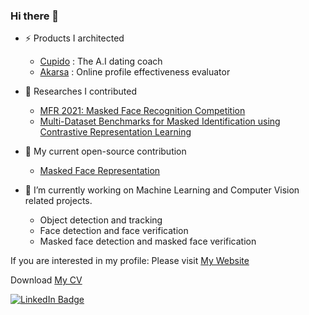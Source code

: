 ### Hi there 👋
- ⚡ Products I architected
    - [Cupido](https://askcupido.com/) : The A.I dating coach
    - [Akarsa](https://akarsa.ai/) : Online profile effectiveness evaluator

- 👯 Researches I contributed
    - [MFR 2021: Masked Face Recognition Competition](https://arxiv.org/abs/2106.15288)
    - [Multi-Dataset Benchmarks for Masked Identification using Contrastive Representation Learning](https://arxiv.org/abs/2106.05596)

- 🌱 My current open-source contribution
    - [Masked Face Representation](https://github.com/sachith500/MaskedFaceRepresentation)
    
- 🔭 I’m currently working on Machine Learning and Computer Vision related projects.
    - Object detection and tracking
    - Face detection and face verification
    - Masked face detection and masked face verification

If you are interested in my profile: Please visit [My Website](https://nuran.github.io/)

Download [My CV](https://nuran.s3.ap-south-1.amazonaws.com/Nuran_Kasthuriarachchi_CV.pdf)

[![LinkedIn Badge](https://img.shields.io/badge/LinkedIn-Profile-informational?style=flat&logo=linkedin&logoColor=white&color=0D76A8)](https://www.linkedin.com/in/nurankasthuriarachchi/)
<!--
**arachchi/arachchi** is a ✨ _special_ ✨ repository because its `README.md` (this file) appears on your GitHub profile.

Here are some ideas to get you started:

- 🔭 I’m currently working on ...
- 🌱 I’m currently learning ...
- 👯 I’m looking to collaborate on ...
- 🤔 I’m looking for help with ...
- 💬 Ask me about ...
- 📫 How to reach me: ...
- 😄 Pronouns: ...
- ⚡ Fun fact: ...
-->
